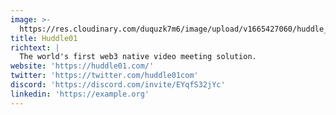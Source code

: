 ```yaml
---
image: >-
  https://res.cloudinary.com/duquzk7m6/image/upload/v1665427060/huddle_01_tidipc.svg
title: Huddle01
richtext: |
  The world's first web3 native video meeting solution.
website: 'https://huddle01.com/'
twitter: 'https://twitter.com/huddle01com'
discord: 'https://discord.com/invite/EYqfS32jYc'
linkedin: 'https://example.org'
---
```


